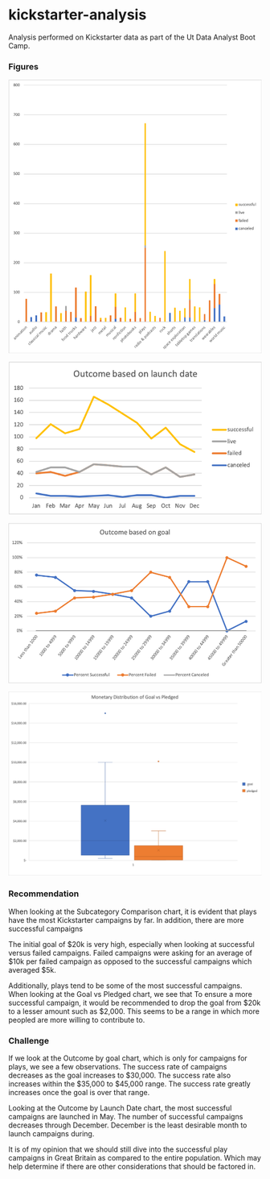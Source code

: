 # kickstarter-analysis
Analysis performed on Kickstarter data as part of the Ut Data Analyst Boot Camp.

### Figures

![Subcategory Comparison](Subcategory%20Comparison.png)

![Outcome by Launch Date](Outcome%20by%20Launch%20Date.png)

![Outcome by goal](outcomeByGoal.png)

![Goal vs Pledged](Goal%20vs%20Pledged.png)


### Recommendation

When looking at the Subcategory Comparison chart, it is evident that plays have the most Kickstarter campaigns by far. In addition, there are more successful campaigns

The initial goal of $20k is very high, especially when looking at successful versus failed campaigns. Failed campaigns were asking for an average of $10k per failed campaign as opposed to the successful campaigns which averaged $5k. 

Additionally, plays tend to be some of the most successful campaigns. When looking at the Goal vs Pledged chart, we see that  To ensure a more successful campaign, it would be recommended to drop the goal from $20k to a lesser amount such as $2,000. This seems to be a range in which more peopled are more willing to contribute to. 

### Challenge

If we look at the Outcome by goal chart, which is only for campaigns for plays, we see a few observations. The success rate of campaigns decreases as the goal increases to $30,000. The success rate also increases within the $35,000 to $45,000 range. The success rate greatly increases once the goal is over that range. 

Looking at the Outcome by Launch Date chart, the most successful campaigns are launched in May. The number of successful campaigns decreases through December. December is the least desirable month to launch campaigns during. 

It is of my opinion that we should still dive into the successful play campaigns in Great Britain as compared to the entire population. Which may help determine if there are other considerations that should be factored in.

